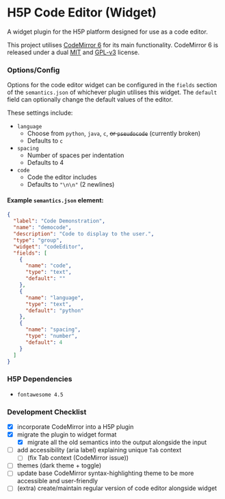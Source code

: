 # H5P Code Editor (Widget)
A widget plugin for the H5P platform designed for use as a code editor.

This project utilises [CodeMirror 6](https://codemirror.net/6/) for its main functionality. CodeMirror 6 is released under a dual [MIT](https://github.com/codemirror/codemirror.next/blob/master/LICENSE-MIT) and [GPL-v3](https://github.com/codemirror/codemirror.next/blob/master/LICENSE2-GPL3) license.

### Options/Config
Options for the code editor widget can be configured in the `fields` section of the `semantics.json` of whichever plugin utilises this widget. The `default` field can optionally change the default values of the editor. 

These settings include:
- `language`
  - Choose from `python`, `java`, `c`, ~~or `pseudocode`~~ (currently broken)
  - Defaults to `c`
- `spacing`
  - Number of spaces per indentation 
  - Defaults to 4
- `code`
  - Code the editor includes
  - Defaults to `"\n\n"` (2 newlines)

#### Example `semantics.json` element: 
```json
{
  "label": "Code Demonstration",
  "name": "democode",
  "description": "Code to display to the user.",
  "type": "group",
  "widget": "codeEditor",
  "fields": [
    {
      "name": "code",
      "type": "text",
      "default": ""
    },
    {
      "name": "language",
      "type": "text",
      "default": "python"
    },
    {
      "name": "spacing",
      "type": "number",
      "default": 4
    }
  ]
}
```

### H5P Dependencies
- `fontawesome 4.5`

### Development Checklist
- [x] incorporate CodeMirror into a H5P plugin
- [x] migrate the plugin to widget format
  - [x] migrate all the old semantics into the output alongside the input
- [ ] add accessibility (aria label) explaining unique `Tab` context
  - [ ] (fix Tab context (CodeMirror issue))
- [ ] themes (dark theme + toggle)
- [ ] update base CodeMirror syntax-highlighting theme to be more accessible and user-friendly
- [ ] (extra) create/maintain regular version of code editor alongside widget